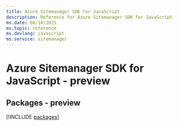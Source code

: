 ```yaml
---
title: Azure Sitemanager SDK for JavaScript
description: Reference for Azure Sitemanager SDK for JavaScript
ms.date: 08/14/2025
ms.topic: reference
ms.devlang: javascript
ms.service: sitemanager
---
```

# Azure Sitemanager SDK for JavaScript - preview
## Packages - preview
[!INCLUDE [packages](sitemanager-index.md)]